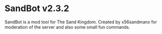 # SandBot v2.3.2

SandBot is a mod tool for The Sand Kingdom. Created by x56sandmanx for moderation of the server and also some small fun commands.
